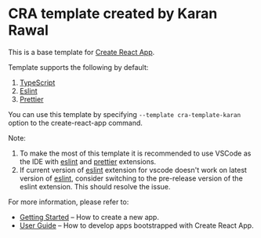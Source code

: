 # CRA template created by Karan Rawal

This is a base template for [Create React App](https://github.com/facebook/create-react-app).

Template supports the following by default:
1. [TypeScript](https://www.typescriptlang.org/)
2. [Eslint](https://eslint.org/)
3. [Prettier](https://prettier.io/)


You can use this template by specifying `--template cra-template-karan` option to the create-react-app command.

Note:
1. To make the most of this template it is recommended to use VSCode as the IDE with [eslint](https://marketplace.visualstudio.com/items?itemName=dbaeumer.vscode-eslint) and [prettier](https://marketplace.visualstudio.com/items?itemName=esbenp.prettier-vscode) extensions.
2. If current version of [eslint](https://marketplace.visualstudio.com/items?itemName=dbaeumer.vscode-eslint) extension for vscode doesn't work on latest version of [eslint](https://marketplace.visualstudio.com/items?itemName=dbaeumer.vscode-eslint), consider switching to the pre-release version of the eslint extension. This should resolve the issue.

For more information, please refer to:

- [Getting Started](https://create-react-app.dev/docs/getting-started) – How to create a new app.
- [User Guide](https://create-react-app.dev) – How to develop apps bootstrapped with Create React App.